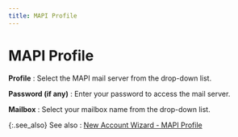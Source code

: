 ```yaml
---
title: MAPI Profile
---
```


# MAPI Profile


**Profile**
: Select the MAPI mail server from the drop-down list.


**Password (if any)**
: Enter your password to access the mail server.


**Mailbox**
: Select your mailbox name from the drop-down list.


{:.see_also}
See also
: [New  Account Wizard - MAPI Profile]({{site.eml_baseurl}}/misc/new_account_wizard_mapi_profile.html)
